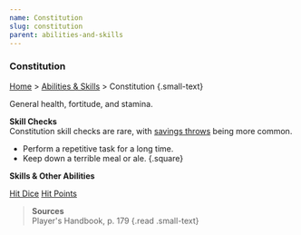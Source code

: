 ```yaml
---
name: Constitution
slug: constitution
parent: abilities-and-skills
---
```

### Constitution
[Home](dm-operations-center) > [Abilities & Skills](abilities-and-skills) > Constitution {.small-text}

General health, fortitude, and stamina.

**Skill Checks**<br/>
Constitution skill checks are rare, with [savings throws](saving-throw) being more common. 
- Perform a repetitive task for a long time.
- Keep down a terrible meal or ale.
{.square}

**Skills & Other Abilities**
<div id="menu-container">
    <a href="hit-dice">Hit Dice</a>
    <a href="hit-points">Hit Points</a>
</div>


> **Sources** <br/>
> Player's Handbook, p. 179
{.read .small-text}


